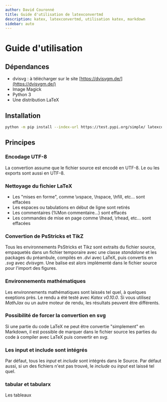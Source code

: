 ```yaml
---
author: David Couronné
title: Guide d'utilisation de latexconvertmd
description: katex, latexconvertmd, utilisation katex, markdown
sidebar: auto
---
```


# Guide d'utilisation

## Dépendances

+ dvisvg : à télécharger sur le site [https://dvisvgm.de/](https://dvisvgm.de/)
+ Image Magick
+ Python 3
+ Une distribution LaTeX


## Installation
```bash
python -m pip install --index-url https://test.pypi.org/simple/ latexconvertmd --upgrade
```

## Principes

### Encodage UTF-8

La convertion assume que le fichier source est encodé en UTF-8. Le ou les exports sont aussi en UTF-8.

### Nettoyage du fichier LaTeX

+ Les "mises en forme", comme \vspace, \hspace, \hfill, etc... sont effacées
+ Les espaces ou tabulations en début de ligne sont retirés
+ Les commentaires (%Mon commentaire...) sont effacés
+ Les commandes de mise en page comme \lhead, \rhead, etc... sont effacées

### Convertion de PsStricks et TikZ

Tous les environnements PsStricks et Tikz sont extraits du fichier source, empaquetés dans un fichier temporaire avec une classe _standalone_ et les packages du préambule, compilés en _.dvi_ avec LaTeX, puis convertis en _.svg_ avec _dvisvgm_. Une balise est alors implémenté dans le fichier source pour l'import des figures.

### Environnements mathématiques

Les environnements mathématiques sont laissés tel quel, à quelques exeptions près. Le rendu a été testé avec _Katex v0.10.0_. Si vous utilisez _MathJax_ ou un autre moteur de rendu, les résultats peuvent être différents.

### Possibilité de forcer la convertion en svg

Si une partie du code LaTeX ne peut être convertie "simplement" en Markdown, il est possible de marquer dans le fichier source les parties du code à compiler avec LaTeX puis convertir en _svg_.

### Les input et include sont intégrés

Par défaut, tous les _input_ et _include_ sont intégrés dans le Source. Par défaut aussi, si un des fichiers n'est pas trouvé, le _include_ ou _input_ est laissé tel quel.

### tabular et tabularx

Les tableaux
